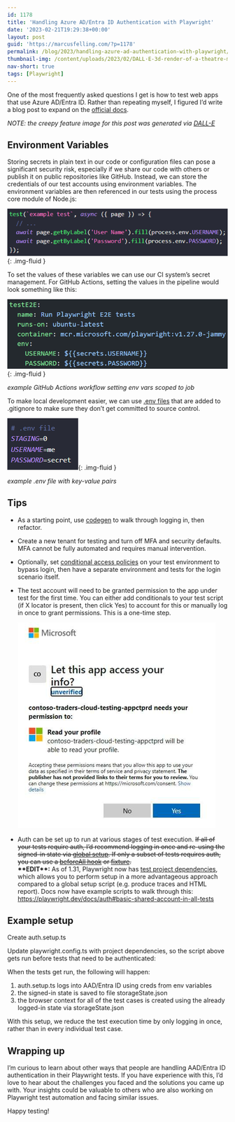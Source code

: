 ```yaml
---
id: 1178
title: 'Handling Azure AD/Entra ID Authentication with Playwright'
date: '2023-02-21T19:29:38+00:00'
layout: post
guid: 'https://marcusfelling.com/?p=1178'
permalink: /blog/2023/handling-azure-ad-authentication-with-playwright/
thumbnail-img: /content/uploads/2023/02/DALL·E-3d-render-of-a-theatre-mask-with-a-key.png
nav-short: true
tags: [Playwright]
---
```


One of the most frequently asked questions I get is how to test web apps that use Azure AD/Entra ID. Rather than repeating myself, I figured I’d write a blog post to expand on the [official docs](https://playwright.dev/docs/auth).

*NOTE: the creepy feature image for this post was generated via [DALL-E](https://openai.com/dall-e-2/)*

## Environment Variables

Storing secrets in plain text in our code or configuration files can pose a significant security risk, especially if we share our code with others or publish it on public repositories like GitHub. Instead, we can store the credentials of our test accounts using environment variables. The environment variables are then referenced in our tests using the process core module of Node.js:

![](/content/uploads/2023/02/process-node-core-module.png){: .img-fluid }

To set the values of these variables we can use our CI system’s secret management. For GitHub Actions, setting the values in the pipeline would look something like this:

![](/content/uploads/2023/02/gha-secrets-playwright.png){: .img-fluid }

*example GitHub Actions workflow setting env vars scoped to job*

To make local development easier, we can use [.env files](https://github.com/motdotla/dotenv) that are added to .gitignore to make sure they don’t get committed to source control.

![](/content/uploads/2023/02/example-dotenv-file.png){: .img-fluid }

*example .env file with key-value pairs*

## Tips

- As a starting point, use [codegen](https://playwright.dev/docs/codegen-intro) to walk through logging in, then refactor.
- Create a new tenant for testing and turn off MFA and security defaults. MFA cannot be fully automated and requires manual intervention.
- Optionally, set [conditional access policies](https://learn.microsoft.com/en-us/azure/active-directory/conditional-access/overview) on your test environment to bypass login, then have a separate environment and tests for the login scenario itself.
- The test account will need to be granted permission to the app under test for the first time. You can either add conditionals to your test script (if X locator is present, then click Yes) to account for this or manually log in once to grant permissions. This is a one-time step.

    ![Azure AD App Permissions for login auth](/content/uploads/2023/02/aad-app-permissions.jpg)

<script src="https://gist.github.com/MarcusFelling/b28e64cc083aac32311ba5721deee14f.js"></script>

- Auth can be set up to run at various stages of test execution. <s>If all of your tests require auth, I’d recommend logging in once and re-using the signed-in state via [global setup](https://playwright.dev/docs/auth#reuse-signed-in-state). If only a subset of tests requires auth, you can use a [beforeAll hook](https://playwright.dev/docs/auth#reuse-the-signed-in-page-in-multiple-tests) or [fixture](https://playwright.dev/docs/test-fixtures).</s>  
    **\*\*EDIT\*\*:** As of 1.31, Playwright now has [test project dependencies](https://playwright.dev/docs/release-notes#new-apis), which allows you to perform setup in a more advantageous approach compared to a global setup script (e.g. produce traces and HTML report). Docs now have example scripts to walk through this: <https://playwright.dev/docs/auth#basic-shared-account-in-all-tests>

## Example setup 

Create auth.setup.ts

<script src="https://gist.github.com/MarcusFelling/ac5486defbafd734ee23783859658c13.js"></script>

Update playwright.config.ts with project dependencies, so the script above gets run before tests that need to be authenticated:

<script src="https://gist.github.com/MarcusFelling/dbb6b893676b181ed849308bed707fbc.js"></script>

When the tests get run, the following will happen:

1. auth.setup.ts logs into AAD/Entra ID using creds from env variables
2. the signed-in state is saved to file storageState.json
3. the browser context for all of the test cases is created using the already logged-in state via storageState.json

With this setup, we reduce the test execution time by only logging in once, rather than in every individual test case.

## Wrapping up

I’m curious to learn about other ways that people are handling AAD/Entra ID authentication in their Playwright tests. If you have experience with this, I’d love to hear about the challenges you faced and the solutions you came up with. Your insights could be valuable to others who are also working on Playwright test automation and facing similar issues.

Happy testing!